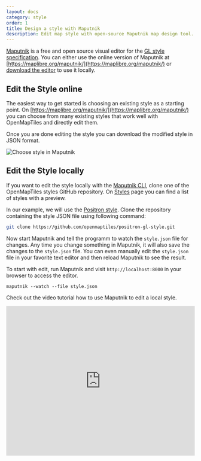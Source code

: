 ```yaml
---
layout: docs
category: style
order: 1
title: Design a style with Maputnik
description: Edit map style with open-source Maputnik map design tool.
---
```


[Maputnik](https://maputnik.github.io/) is a free and open source visual editor for the [GL style specification](https://docs.maptiler.com/gl-style-specification/). You can either use the online version of Maputnik at [https://maplibre.org/maputnik/](https://maplibre.org/maputnik/) or [download the editor](https://github.com/maplibre/maputnik/releases) to use it locally.

## Edit the Style online

The easiest way to get started is choosing an existing style as a starting point. On [https://maplibre.org/maputnik/](https://maplibre.org/maputnik/) you can choose from many existing styles that work well with OpenMapTiles and directly edit them.

Once you are done editing the style you can download the modified style in JSON format.

![Choose style in Maputnik](/media/maputnik_choose_style.png)

## Edit the Style locally

If you want to edit the style locally with the [Maputnik CLI](https://github.com/maplibre/maputnik/releases), clone one of the OpenMapTiles styles GitHub repository. On [Styles](http://openmaptiles.org/styles) page you can find a list of styles with a preview.

In our example, we will use the [Positron style](https://github.com/openmaptiles/positron-gl-style). Clone the repository containing the style JSON file using following command:

```bash
git clone https://github.com/openmaptiles/positron-gl-style.git
```

Now start Maputnik and tell the programm to watch the `style.json` file for changes. Any time you change something in Maputnik, it will also save the changes to the `style.json` file. You can even manually edit the `style.json` file in your favorite text editor and then reload Maputnik to see the result.

To start with edit, run Maputnik and visit `http://localhost:8000` in your browser to access the editor.

```
maputnik --watch --file style.json
```

Check out the video tutorial how to use Maputnik to edit a local style.

<iframe width="100%" height="400" src="https://www.youtube.com/embed/vCFsrwocE9s" frameborder="0" allowfullscreen></iframe>
